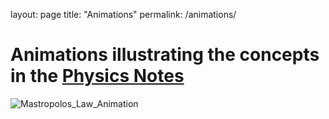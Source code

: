 layout: page
title: "Animations"
permalink: /animations/
# Animations illustrating the concepts in  the [Physics Notes](https://e-terry.github.io/ElatrickManim/notes/)
![Mastropolos_Law_Animation](assets/animations/MasLaw.gif)